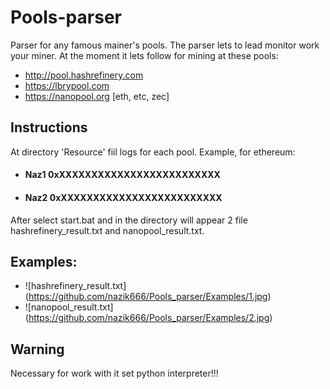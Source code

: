 # Pools-parser

Parser for any famous mainer's pools. The parser lets to lead monitor work your miner. At the moment it lets follow for mining at these pools:
* http://pool.hashrefinery.com
* https://lbrypool.com
* https://nanopool.org [eth, etc, zec]

## Instructions
  At directory 'Resource' fiil logs for each pool. Example, for ethereum:
* #### Naz1 0xXXXXXXXXXXXXXXXXXXXXXXXXX
* #### Naz2 0xXXXXXXXXXXXXXXXXXXXXXXXXX
  
After select start.bat and in the directory will appear 2 file hashrefinery_result.txt and nanopool_result.txt.

## Examples:
* ![hashrefinery_result.txt] (https://github.com/nazik666/Pools_parser/Examples/1.jpg)
* ![nanopool_result.txt] (https://github.com/nazik666/Pools_parser/Examples/2.jpg)

## Warning
Necessary for work with it set python interpreter!!!
